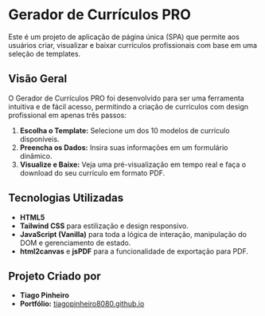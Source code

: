 # Gerador de Currículos PRO

Este é um projeto de aplicação de página única (SPA) que permite aos usuários criar, visualizar e baixar currículos profissionais com base em uma seleção de templates.

## Visão Geral

O Gerador de Currículos PRO foi desenvolvido para ser uma ferramenta intuitiva e de fácil acesso, permitindo a criação de currículos com design profissional em apenas três passos:

1.  **Escolha o Template:** Selecione um dos 10 modelos de currículo disponíveis.
2.  **Preencha os Dados:** Insira suas informações em um formulário dinâmico.
3.  **Visualize e Baixe:** Veja uma pré-visualização em tempo real e faça o download do seu currículo em formato PDF.

## Tecnologias Utilizadas

* **HTML5**
* **Tailwind CSS** para estilização e design responsivo.
* **JavaScript (Vanilla)** para toda a lógica de interação, manipulação do DOM e gerenciamento de estado.
* **html2canvas** e **jsPDF** para a funcionalidade de exportação para PDF.

## Projeto Criado por

- **Tiago Pinheiro**
- **Portfólio:** [tiagopinheiro8080.github.io](https://tiagopinheiro8080.github.io/)